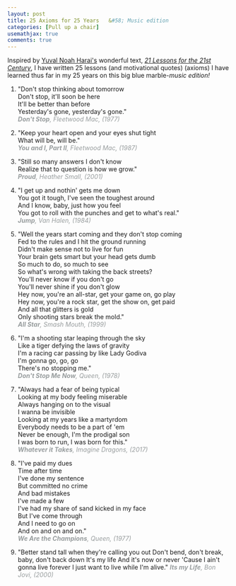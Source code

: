 ```yaml
---
layout: post
title: 25 Axioms for 25 Years	&#58; Music edition
categories: [Pull up a chair]
usemathjax: true
comments: true
---
```


Inspired by [Yuval Noah Harai's](https://www.ynharari.com/about/) wonderful text, [*21 Lessons for the 21st Century*](https://www.amazon.ca/Lessons-21st-Century-Yuval-Harari/dp/0771048882/ref=sr_1_1?adgrpid=1356797581896216&hvadid=84800003692843&hvbmt=be&hvdev=c&hvlocphy=123984&hvnetw=o&hvqmt=e&hvtargid=kwd-84800019577937%3Aloc-32&hydadcr=10230_10408543&keywords=21+lessons+for+the+21st+century+by+yuval+noah+harari&qid=1652460161&sr=8-1), I have written 25 lessons (and motivational quotes) (axioms) I have learned thus far in my 25 years on this big blue marble-*music edition!*
    
  1.  <p>"Don't stop thinking about tomorrow<br>
          Don't stop, it'll soon be here<br>
          It'll be better than before<br>
          Yesterday's gone, yesterday's gone."<br>
          <span style = "color:#989d9e"><em><b>Don't Stop</b>, Fleetwood Mac, (1977)</em></span>
      </p>

  2.  <p>"Keep your heart open and your eyes shut tight<br>
       What will be, will be."<br>
       <span style = "color:#989d9e"><em><b>You and I, Part II</b>, Fleetwood Mac, (1987)</em></span>
       </p>

  3.  <p>"Still so many answers I don't know<br>
      Realize that to question is how we grow."<br>
      <span style = "color:#989d9e"><em><b>Proud</b>, Heather Small, (2001)</em></span>
      </p>

  4.  <p>"I get up and nothin' gets me down<br>
      You got it tough, I've seen the toughest around<br>
      And I know, baby, just how you feel<br>
      You got to roll with the punches and get to what's real."<br>
      <span style = "color:#989d9e"><em><b>Jump</b>, Van Halen, (1984)</em></span>
      </p>
    
   5.  <p>"Well the years start coming and they don't stop coming<br>
       Fed to the rules and I hit the ground running<br>
       Didn't make sense not to live for fun<br>
       Your brain gets smart but your head gets dumb<br>
       So much to do, so much to see<br>
       So what's wrong with taking the back streets?<br>
       You'll never know if you don't go<br>
       You'll never shine if you don't glow<br>
       Hey now, you're an all-star, get your game on, go play<br>
       Hey now, you're a rock star, get the show on, get paid<br>
       And all that glitters is gold<br>
       Only shooting stars break the mold."<br>
       <span style = "color:#989d9e"><em><b>All Star</b>, Smash Mouth, (1999)</em></span>
       </p>
       
   6.  <p>"I'm a shooting star leaping through the sky<br> 
       Like a tiger defying the laws of gravity<br>
       I'm a racing car passing by like Lady Godiva<br>
       I'm gonna go, go, go<br>
       There's no stopping me."<br>
       <span style = "color:#989d9e"><em><b>Don't Stop Me Now</b>, Queen, (1978)</em></span>
       </p>

  7.   <p>"Always had a fear of being typical<br>
        Looking at my body feeling miserable<br>
        Always hanging on to the visual<br>
        I wanna be invisible<br>
        Looking at my years like a martyrdom<br>
        Everybody needs to be a part of 'em<br>
        Never be enough, I'm the prodigal son<br>
        I was born to run, I was born for this."<br>
        <span style = "color:#989d9e"><em><b>Whatever it Takes</b>, Imagine Dragons, (2017)</em></span>
        </p>
        
  8.  <p>"I've paid my dues<br>
       Time after time<br>
       I've done my sentence<br>
       But committed no crime<br>
       And bad mistakes<br>
       I've made a few<br>
       I've had my share of sand kicked in my face<br>
       But I've come through<br>
       And I need to go on<br>
       And on and on and on."<br>
       <span style = "color:#989d9e"><em><b>We Are the Champions</b>, Queen, (1977)</em></span>
       </p>

 9.   <p>"Better stand tall when they're calling you out
       Don't bend, don't break, baby, don't back down
       It's my life
       And it's now or never
      'Cause I ain't gonna live forever
       I just want to live while I'm alive."
       <span style = "color:#989d9e"><em><b>Its my Life</b>, Bon Jovi, (2000)</em></span>
       </p>


























